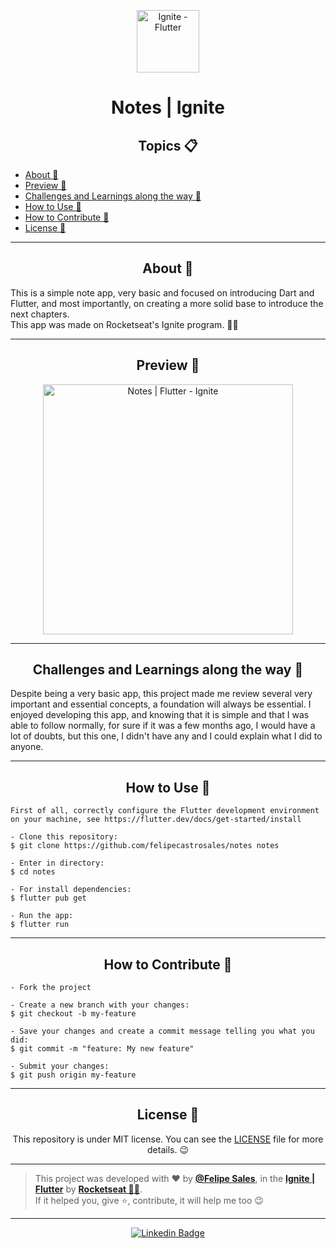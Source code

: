 <p align="center">
    <img src="https://user-images.githubusercontent.com/59374587/121821625-7cf88f80-cc70-11eb-9d60-46599dc4009a.jpg" width="100" alt="Ignite - Flutter"/>
</p>

<h1 align="center">Notes | Ignite</h1>

<h2 align="center">Topics 📋</h2>

   <p>

   - [About 📖](#about-)
   - [Preview 📱](#preview-)
   - [Challenges and Learnings along the way 🤯](#challenges-and-learnings-along-the-way-)
   - [How to Use 🤔](#how-to-use-)
   - [How to Contribute 💪](#how-to-contribute-)
   - [License 📝](#license-)

   </p>

---

<h2 align="center">About 📖</h2>
   
<p align="center"> 

   This is a simple note app, very basic and focused on introducing Dart and Flutter, and most importantly, on creating a more solid base to introduce the next chapters.<br>
   This app was made on Rocketseat's Ignite program. 💜🚀

</p>

---

<h2 align="center">Preview 📱</h2>

<p align="center"> 
      <img src="https://user-images.githubusercontent.com/59374587/124525102-424bc800-ddd4-11eb-9fd0-3ae77cccda2e.gif" width="400" alt="Notes | Flutter - Ignite">
</p>

---

<h2 align="center">Challenges and Learnings along the way 🤯</h2>

<p align="center"> 

   Despite being a very basic app, this project made me review several very important and essential concepts, a foundation will always be essential. I enjoyed developing this app, and knowing that it is simple and that I was able to follow normally, for sure if it was a few months ago, I would have a lot of doubts, but this one, I didn't have any and I could explain what I did to anyone.

</p>

---

<h2 align="center">How to Use 🤔</h2>

   ```
   First of all, correctly configure the Flutter development environment on your machine, see https://flutter.dev/docs/get-started/install
   
   - Clone this repository:
   $ git clone https://github.com/felipecastrosales/notes notes

   - Enter in directory:
   $ cd notes

   - For install dependencies:
   $ flutter pub get

   - Run the app: 
   $ flutter run
   ```

---

<h2 align="center">How to Contribute 💪</h2>

   ```
   - Fork the project 

   - Create a new branch with your changes:
   $ git checkout -b my-feature

   - Save your changes and create a commit message telling you what you did:
   $ git commit -m "feature: My new feature"

   - Submit your changes:
   $ git push origin my-feature
   ```

---

<h2 align="center">License 📝</h2>

<p align="center">
   This repository is under MIT license. You can see the <a href="https://github.com/felipecastrosales/notes/blob/master/LICENSE">LICENSE</a> file for more details. 😉
</p>

   ---

   >This project was developed with ❤️ by **[@Felipe Sales](https://www.linkedin.com/in/felipecastrosales/)**, in the **[Ignite | Flutter](https://app.rocketseat.com.br/)** by **[Rocketseat 🚀💜](https://www.rocketseat.com.br/)**.<br>
   If it helped you, give ⭐, contribute, it will help me too 😉

---

   <div align="center">

   [![Linkedin Badge](https://img.shields.io/badge/-Felipe%20Sales-292929?style=flat-square&logo=Linkedin&logoColor=white&link=https://www.linkedin.com/in/felipecastrosales/)](https://www.linkedin.com/in/felipecastrosales/)

   </div>
